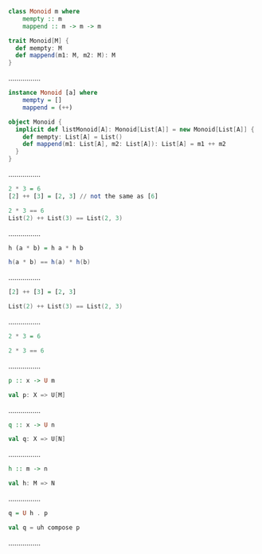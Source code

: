 ```Haskell
class Monoid m where
    mempty :: m
    mappend :: m -> m -> m
```
```scala
trait Monoid[M] {
  def mempty: M
  def mappend(m1: M, m2: M): M
}
```
................
```Haskell
instance Monoid [a] where
    mempty = []
    mappend = (++)
```
```scala
object Monoid {
  implicit def listMonoid[A]: Monoid[List[A]] = new Monoid[List[A]] {
    def mempty: List[A] = List()
    def mappend(m1: List[A], m2: List[A]): List[A] = m1 ++ m2
  }
}
```
................
```Haskell
2 * 3 = 6
[2] ++ [3] = [2, 3] // not the same as [6]
```
```scala
2 * 3 == 6
List(2) ++ List(3) == List(2, 3)
```
................
```Haskell
h (a * b) = h a * h b
```
```scala
h(a * b) == h(a) * h(b)
```
................
```Haskell
[2] ++ [3] = [2, 3]
```
```scala
List(2) ++ List(3) == List(2, 3)
```
................
```Haskell
2 * 3 = 6
```
```scala
2 * 3 == 6
```
................
```Haskell
p :: x -> U m
```
```scala
val p: X => U[M]
```
................
```Haskell
q :: x -> U n
```
```scala
val q: X => U[N]
```
................
```Haskell
h :: m -> n
```
```scala
val h: M => N
```
................
```Haskell
q = U h . p
```
```scala
val q = uh compose p
```
................

